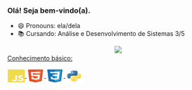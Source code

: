 ### Olá! Seja bem-vindo(a).


- 😄 Pronouns: ela/dela
- 📚 Cursando: Análise e Desenvolvimento de Sistemas 3/5

<div align="center">
  <a href="https://github.com/barbarasoaress">
  <img height="180em" src="https://github-readme-stats.vercel.app/api?username=barbarasoaress&show_icons=true&theme=dracula&include_all_commits=true&count_private=true"/>
</div>
<div>
  Conhecimento básico:
</div>
<div style="display: inline_block"><br>
  <img align="center" alt="RJs" height="30" width="40" src="https://raw.githubusercontent.com/devicons/devicon/master/icons/javascript/javascript-plain.svg">
  <img align="center" alt="HTML" height="30" width="40" src="https://raw.githubusercontent.com/devicons/devicon/master/icons/html5/html5-original.svg">
  <img align="center" alt="CSS" height="30" width="40" src="https://raw.githubusercontent.com/devicons/devicon/master/icons/css3/css3-original.svg">
  <img align="center" alt="Python" height="30" width="40" src="https://raw.githubusercontent.com/devicons/devicon/master/icons/python/python-original.svg">
</div>
